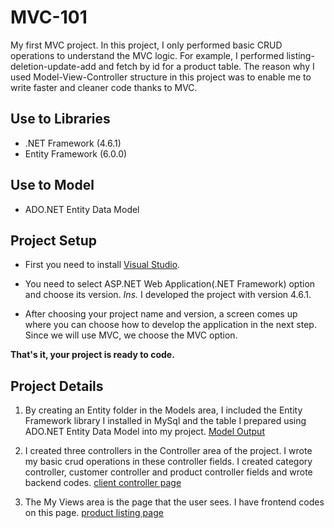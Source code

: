 # MVC-101

My first MVC project. In this project, I only performed basic CRUD operations to understand the MVC logic. For example, I performed listing-deletion-update-add and fetch by id for a product table. The reason why I used Model-View-Controller structure in this project was to enable me to write faster and cleaner code thanks to MVC.

## Use to Libraries 

- .NET Framework (4.6.1)
- Entity Framework (6.0.0)

## Use to Model 
- ADO.NET Entity Data Model


## Project Setup

* First you need to install [Visual Studio](https://visualstudio.microsoft.com/en/).

* You need to select ASP.NET Web Application(.NET Framework) option and choose its version. *Ins.* I developed the project with version 4.6.1.

* After choosing your project name and version, a screen comes up where you can choose how to develop the application in the next step. Since we will use MVC, we choose the MVC option.

**That's it, your project is ready to code.**

## Project Details

1. By creating an Entity folder in the Models area, I included the Entity Framework library I installed in MySql and the table I prepared using ADO.NET Entity Data Model into my project.
[Model Output](/Views/assets/img/model.png)

2. I created three controllers in the Controller area of the project. I wrote my basic crud operations in these controller fields. I created category controller, customer controller and product controller fields and wrote backend codes.
[client controller page](/Views/assets/img/customercontroller.png)

3. The My Views area is the page that the user sees. I have frontend codes on this page. [product listing page](/Views/assets/img/productlisting.png)



